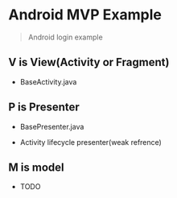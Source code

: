 # Android MVP Example 

> Android login example

## V is View(Activity or Fragment)

- BaseActivity.java

## P is Presenter

- BasePresenter.java

- Activity lifecycle presenter(weak refrence)

## M is model

- TODO